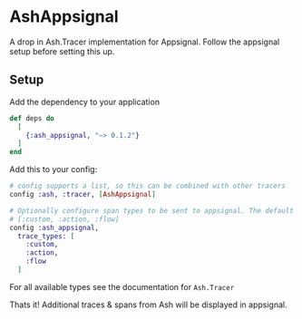# AshAppsignal

A drop in Ash.Tracer implementation for Appsignal. Follow the appsignal setup
before setting this up.

## Setup

Add the dependency to your application

```elixir
def deps do
  [
    {:ash_appsignal, "~> 0.1.2"}
  ]
end
```

Add this to your config:

```elixir
# config supports a list, so this can be combined with other tracers
config :ash, :tracer, [AshAppsignal]

# Optionally configure span types to be sent to appsignal. The default is
# [:custom, :action, :flow]
config :ash_appsignal,
  trace_types: [
    :custom,
    :action,
    :flow
  ]
```

For all available types see the documentation for `Ash.Tracer`

Thats it! Additional traces & spans from Ash will be displayed in appsignal.
